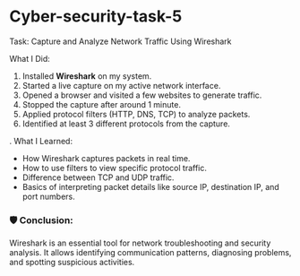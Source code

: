 # Cyber-security-task-5

Task: Capture and Analyze Network Traffic Using Wireshark

What I Did:
1. Installed **Wireshark** on my system.
2. Started a live capture on my active network interface.
3. Opened a browser and visited a few websites to generate traffic.
4. Stopped the capture after around 1 minute.
5. Applied protocol filters (HTTP, DNS, TCP) to analyze packets.
6. Identified at least 3 different protocols from the capture.

. What I Learned:
- How Wireshark captures packets in real time.
- How to use filters to view specific protocol traffic.
- Difference between TCP and UDP traffic.
- Basics of interpreting packet details like source IP, destination IP, and port numbers.

### 🛡 Conclusion:
Wireshark is an essential tool for network troubleshooting and security analysis. It allows identifying communication patterns, diagnosing problems, and spotting suspicious activities.
